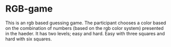 # RGB-game
This is an rgb based guessing game. 
The participant chooses a color based on the combination of numbers (based on the rgb color system) presented in the haeder.
It has two levels; easy and hard. Easy with three squares and hard with six squares.
